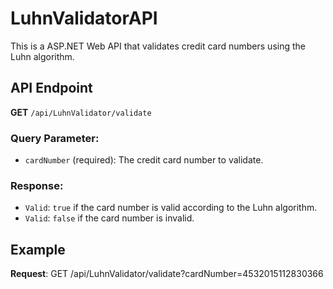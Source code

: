 # LuhnValidatorAPI

This is a ASP.NET Web API that validates credit card numbers using the Luhn algorithm.

## API Endpoint

**GET** `/api/LuhnValidator/validate`

### Query Parameter:
- `cardNumber` (required): The credit card number to validate.

### Response:
- `Valid`: `true` if the card number is valid according to the Luhn algorithm.
- `Valid`: `false` if the card number is invalid.

## Example

**Request**:
GET /api/LuhnValidator/validate?cardNumber=4532015112830366

